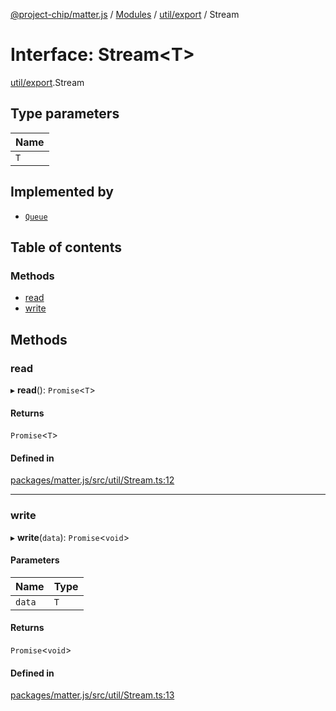 [@project-chip/matter.js](../README.md) / [Modules](../modules.md) / [util/export](../modules/util_export.md) / Stream

# Interface: Stream<T\>

[util/export](../modules/util_export.md).Stream

## Type parameters

| Name |
| :------ |
| `T` |

## Implemented by

- [`Queue`](../classes/util_export.Queue.md)

## Table of contents

### Methods

- [read](util_export.Stream.md#read)
- [write](util_export.Stream.md#write)

## Methods

### read

▸ **read**(): `Promise`<`T`\>

#### Returns

`Promise`<`T`\>

#### Defined in

[packages/matter.js/src/util/Stream.ts:12](https://github.com/project-chip/matter.js/blob/b7330d72/packages/matter.js/src/util/Stream.ts#L12)

___

### write

▸ **write**(`data`): `Promise`<`void`\>

#### Parameters

| Name | Type |
| :------ | :------ |
| `data` | `T` |

#### Returns

`Promise`<`void`\>

#### Defined in

[packages/matter.js/src/util/Stream.ts:13](https://github.com/project-chip/matter.js/blob/b7330d72/packages/matter.js/src/util/Stream.ts#L13)
